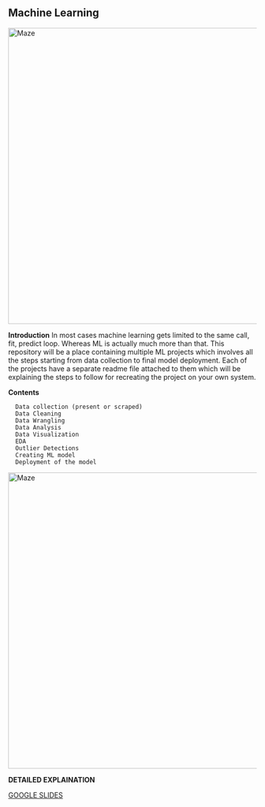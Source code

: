 ## Machine Learning

<img width="600" alt="Maze" src="https://user-images.githubusercontent.com/109574120/220279636-82492b74-9d5b-48cd-9d79-1e1987c56fa6.png">


**Introduction**
In most cases machine learning gets limited to the same call, fit, predict loop. Whereas ML is actually much more than that. This repository will be a place containing multiple ML projects which involves all the steps starting from data collection to final model deployment. Each of the projects have a separate readme file attached to them which will be explaining the steps to follow for recreating the project on your own system.

**Contents**

      Data collection (present or scraped)
      Data Cleaning
      Data Wrangling
      Data Analysis
      Data Visualization
      EDA
      Outlier Detections
      Creating ML model
      Deployment of the model
      
<img width="600" alt="Maze" src="https://user-images.githubusercontent.com/109574120/220279257-6af6e5b3-f8b9-470c-a8fa-f202de3b9db9.png">
      
**DETAILED EXPLAINATION**

[GOOGLE SLIDES](https://docs.google.com/presentation/d/1dQpCCHLFIyv1456KJ3yUXchq0QZ5KT2yUDjSt8ii0Jo/edit?usp=sharing)
